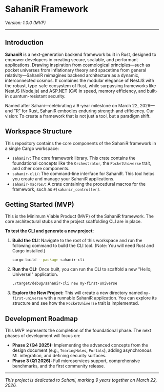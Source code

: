 # SahaniR Framework

*Version: 1.0.0 (MVP)*

---

## Introduction

**SahaniR** is a next-generation backend framework built in Rust, designed to empower developers in creating secure, scalable, and performant applications. Drawing inspiration from cosmological principles—such as pocket universes from inflationary theory and spacetime from general relativity—SahaniR reimagines backend architecture as a dynamic, interconnected cosmos. It combines the modular elegance of NestJS with the robust, type-safe ecosystem of Rust, while surpassing frameworks like NestJS (Node.js) and ASP.NET (C#) in speed, memory efficiency, and built-in quantum-resistant security.

Named after Sahani—celebrating a 9-year milestone on March 22, 2026—and "R" for Rust, SahaniR embodies enduring strength and efficiency. Our vision: To create a framework that is not just a tool, but a paradigm shift.

## Workspace Structure

This repository contains the core components of the SahaniR framework in a single Cargo workspace:

-   `sahanir/`: The core framework library. This crate contains the foundational concepts like the `Orchestrator`, the `PocketUniverse` trait, and other core components.
-   `sahanir-cli/`: The command-line interface for SahaniR. This tool helps you create and manage your SahaniR applications.
-   `sahanir-macros/`: A crate containing the procedural macros for the framework, such as `#[sahanir_controller]`.

## Getting Started (MVP)

This is the Minimum Viable Product (MVP) of the SahaniR framework. The core architectural stubs and the project scaffolding CLI are in place.

**To test the CLI and generate a new project:**

1.  **Build the CLI:**
    Navigate to the root of this workspace and run the following command to build the CLI tool. (Note: You will need Rust and Cargo installed.)
    ```bash
    cargo build --package sahanir-cli
    ```

2.  **Run the CLI:**
    Once built, you can run the CLI to scaffold a new "Hello, Universe!" application.
    ```bash
    ./target/debug/sahanir-cli new my-first-universe
    ```

3.  **Explore the New Project:**
    This will create a new directory named `my-first-universe` with a runnable SahaniR application. You can explore its structure and see how the `PocketUniverse` trait is implemented.

## Development Roadmap

This MVP represents the completion of the foundational phase. The next phases of development will focus on:

-   **Phase 2 (Q4 2025):** Implementing the advanced concepts from the design document (e.g., `TearingHoles`, `Portals`), adding asynchronous ML integration, and defining security surfaces.
-   **Phase 3 (Q1 2026):** Full microservices support, comprehensive benchmarks, and the first community release.

---

*This project is dedicated to Sahani, marking 9 years together on March 22, 2026.*
